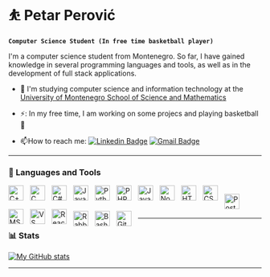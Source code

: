 # ⛹️ Petar Perović
**`Computer Science Student (In free time basketball player)`**

I'm a computer science student from Montenegro. So far, I have gained knowledge in several programming languages ​​and tools, as well as in the development of full stack applications.
- :school: I'm studying computer science and information technology at the [University of Montenegro School of Science and Mathematics](https://www.ucg.ac.me/pmf)

- ⚡: In my free time, I am working on some projecs and playing basketball 🏀

- :mailbox:How to reach me: [![Linkedin Badge](https://img.shields.io/badge/-Petar_Perovic-blue?style=flat&logo=Linkedin&logoColor=white)](https://www.linkedin.com/in/petar-perovic-891854170/)   [![Gmail Badge](https://img.shields.io/badge/-petarperovic2002@gmail.com-white?style=flat&logo=Gmail&logoColor=red)](mailto:petarperovic2002@gmail.com)

---

### 🧰 Languages and Tools
<div>
  <img title="C++" align="left" alt="C++" width="30px" style="padding-right:10px;" src="https://cdn.jsdelivr.net/gh/devicons/devicon@latest/icons/cplusplus/cplusplus-original.svg" />&nbsp;
  <img title="C" align="left" alt="C" width="30px" style="padding-right:10px;" src="https://cdn.jsdelivr.net/gh/devicons/devicon@latest/icons/c/c-original.svg" />&nbsp;
  <img title="C#" align="left" alt="C#" width="30px" style="padding-right:10px;" src="https://cdn.jsdelivr.net/gh/devicons/devicon@latest/icons/csharp/csharp-original.svg" />&nbsp;
  <img title="Java" align="left" alt="Java" width="30px" style="padding-right:10px;" src="https://cdn.jsdelivr.net/gh/devicons/devicon/icons/java/java-original.svg"/>&nbsp;
  <img title="Python" align="left" alt="Python" width="30px" style="padding-right:10px;" src="https://cdn.jsdelivr.net/gh/devicons/devicon/icons/python/python-plain.svg" />&nbsp;
  <img title="PHP" align="left" alt="PHP" width="30px" style="padding-right:10px;" src="https://cdn.jsdelivr.net/gh/devicons/devicon@latest/icons/php/php-original.svg" />&nbsp;
  <img title="JavaScript" align="left" alt="JavaScript" width="30px" style="padding-right:10px;" src="https://cdn.jsdelivr.net/gh/devicons/devicon/icons/javascript/javascript-plain.svg" />&nbsp;
  <img title="NodeJS" align="left" alt="NodeJS" width="30px" style="padding-right:10px;" src="https://cdn.jsdelivr.net/gh/devicons/devicon/icons/nodejs/nodejs-original.svg" />&nbsp;
  <img title="HTML" align="left" alt="HTML" width="30px" style="padding-right:10px;" src="https://cdn.jsdelivr.net/gh/devicons/devicon/icons/html5/html5-plain.svg" />&nbsp;
  <img title="CSS" align="left" alt="CSS" width="30px" style="padding-right:10px;" src="https://cdn.jsdelivr.net/gh/devicons/devicon/icons/css3/css3-plain.svg" />&nbsp;
  <img title="Postgresql" align="left" alt="Postgresql" width="30px" style="padding-right:10px;" src="https://cdn.jsdelivr.net/gh/devicons/devicon@latest/icons/postgresql/postgresql-original.svg" />&nbsp;
  <img title="MSSQL" align="left" alt="MSSQL" width="30px" style="padding-right:10px;" src="https://cdn.jsdelivr.net/gh/devicons/devicon@latest/icons/microsoftsqlserver/microsoftsqlserver-original.svg" />&nbsp;
  <img title="VS .NET C# Apps" align="left" alt="VS .NET C# Apps" width="30px" style="padding-right:10px;" src="https://cdn.jsdelivr.net/gh/devicons/devicon@latest/icons/visualstudio/visualstudio-original.svg" />&nbsp;
  <img title="React" align="left" alt="React" width="30px" style="padding-right:10px;" src="https://cdn.jsdelivr.net/gh/devicons/devicon/icons/react/react-original.svg" />&nbsp;
  <img title="RabbitMQ" align="left" alt="RabbitMQ" width="30px" style="padding-right:10px;" src="https://cdn.jsdelivr.net/gh/devicons/devicon@latest/icons/rabbitmq/rabbitmq-original.svg" />&nbsp;
  <img title="Bash" align="left" alt="Bash" width="30px" style="padding-right:10px;" src="https://cdn.jsdelivr.net/gh/devicons/devicon/icons/bash/bash-original.svg" />&nbsp;
  <img title="Git" align="left" alt="Git" width="30px" style="padding-right:10px;" src="https://cdn.jsdelivr.net/gh/devicons/devicon/icons/git/git-original.svg" />
</div>

---

### 📊 Stats

[![My GitHub stats](https://github-readme-stats.vercel.app/api?username=petar-perovic&show_icons=true&theme=github_dark)](https://github.com/anuraghazra/github-readme-stats)

---
